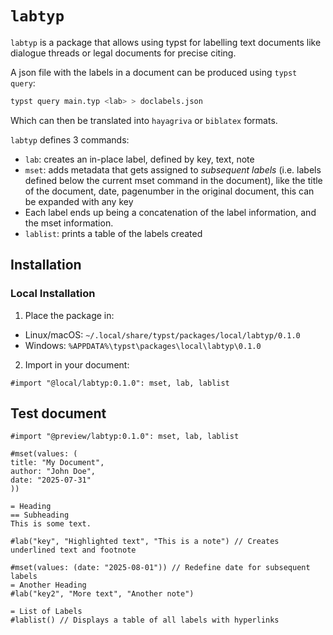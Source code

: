 # `labtyp`

`labtyp` is a package that allows using typst for labelling text documents like dialogue threads or legal documents for precise citing.

A json file with the labels in a document can be produced using `typst query`:

```bash
typst query main.typ <lab> > doclabels.json
```
Which can then be translated into `hayagriva` or `biblatex` formats.

`labtyp` defines 3 commands:

- `lab`: creates an in-place label, defined by key, text, note
- `mset`: adds metadata that gets assigned to _subsequent labels_ (i.e. labels defined below the current mset command in the document), like the title of the document, date, pagenumber in the original document, this can be expanded with any key
- Each label ends up being a concatenation of the label information, and the mset information.
- `lablist`: prints a table of the labels created

## Installation

### Local Installation
1. Place the package in:
- Linux/macOS: `~/.local/share/typst/packages/local/labtyp/0.1.0`
- Windows: `%APPDATA%\typst\packages\local\labtyp\0.1.0`
2. Import in your document:
```typ
#import "@local/labtyp:0.1.0": mset, lab, lablist
```

## Test document
```typst
#import "@preview/labtyp:0.1.0": mset, lab, lablist

#mset(values: (
title: "My Document",
author: "John Doe",
date: "2025-07-31"
))

= Heading
== Subheading
This is some text.

#lab("key", "Highlighted text", "This is a note") // Creates underlined text and footnote

#mset(values: (date: "2025-08-01")) // Redefine date for subsequent labels
= Another Heading
#lab("key2", "More text", "Another note")

= List of Labels
#lablist() // Displays a table of all labels with hyperlinks
```
